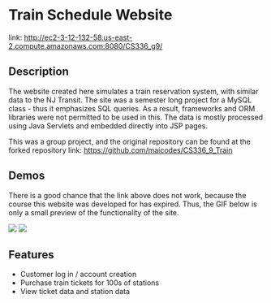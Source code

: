 # Train Schedule Website

link: http://ec2-3-12-132-58.us-east-2.compute.amazonaws.com:8080/CS336_g9/

## Description

The website created here simulates a train reservation system, with similar data to the NJ Transit. The site was a semester long project for a MySQL class - thus it emphasizes SQL queries. As a result, frameworks and ORM libraries were not permitted to be used in this. The data is mostly processed using Java Servlets and embedded directly into JSP pages.

This was a group project, and the original repository can be found at the forked repository link: https://github.com/maicodes/CS336_9_Train

## Demos

There is a good chance that the link above does not work, because the course this website was developed for has expired. Thus, the GIF below is only a small preview of the functionality of the site.

<img src = "https://media.giphy.com/media/SYpWMrh3FbPm0xdCvG/giphy.gif">

<img src = "https://media.giphy.com/media/SWjQSTuP6M2Bwmnm5Y/giphy.gif">

## Features

* Customer log in / account creation
* Purchase train tickets for 100s of stations
* View ticket data and station data

